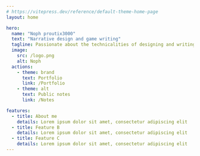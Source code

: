 ```yaml
---
# https://vitepress.dev/reference/default-theme-home-page
layout: home

hero:
  name: "Noph proutix3000"
  text: "Narrative design and game writing"
  tagline: Passionate about the technicalities of designing and writing for interactive experiences
  image:
    src: /logo.png
    alt: Noph
  actions:
    - theme: brand
      text: Portfolio
      link: /Portfolio
    - theme: alt
      text: Public notes
      link: /Notes

features:
  - title: About me
    details: Lorem ipsum dolor sit amet, consectetur adipiscing elit
  - title: Feature B
    details: Lorem ipsum dolor sit amet, consectetur adipiscing elit
  - title: Feature C
    details: Lorem ipsum dolor sit amet, consectetur adipiscing elit
---
```


